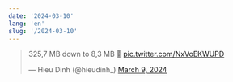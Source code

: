 ```yaml
---
date: '2024-03-10'
lang: 'en'
slug: '/2024-03-10'
---
```


<blockquote class="twitter-tweet"><p lang="en" dir="ltr">325,7 MB down to 8,3 MB 🤯 <a href="https://t.co/NxVoEKWUPD">pic.twitter.com/NxVoEKWUPD</a></p>&mdash; Hieu Dinh (@hieudinh_) <a href="https://twitter.com/hieudinh_/status/1766409101108465739?ref_src=twsrc%5Etfw">March 9, 2024</a></blockquote>
